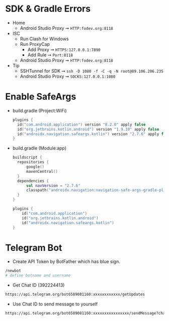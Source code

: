 # SDK & Gradle Errors
- Home
  - Android Studio Proxy ➙ `HTTP:fodev.org:8118` 
- ISC
  - Run Clash for Windows 
  - Run ProxyCap
    - Add Proxy ➙ `HTTPS:127.0.0.1:7890`
    - Add Rule ➙ `Port:8118`
  - Android Studio Proxy ➙ `HTTP:fodev.org:8118`
- Tip
  - SSHTunnel for SDK ➙ `ssh -D 1080 -f -C -q -N root@89.106.206.235`
  - Android Studio Proxy ➙ `SOCKS:127.0.0.1:1080`

# Enable SafeArgs
- build.gradle (Project:WiFi)
  ```kotlin
  plugins {
    id("com.android.application") version "8.2.0" apply false
    id("org.jetbrains.kotlin.android") version "1.9.10" apply false
    id("androidx.navigation.safeargs.kotlin") version "2.7.6" apply false
  }
  ```
- build.gradle (Module:app)
  ```kotlin
  buildscript {
    repositories {
        google()
        mavenCentral()
    }
    dependencies {
        val navVersion = "2.7.6"
        classpath("androidx.navigation:navigation-safe-args-gradle-plugin:$navVersion")
    }
  }

  plugins {
      id("com.android.application")
      id("org.jetbrains.kotlin.android")
      id("androidx.navigation.safeargs.kotlin")
  }
  ```
   
# Telegram Bot
- Create API Token by BotFather which has blue sign.
```bash
/newbot
# define botname and username
```

- Get Chat ID (392224413)
```bash
https://api.telegram.org/bot6589081160:xxxxxxxxxxxx/getUpdates
```

- Use Chat ID to send message to yourself
```bash
https://api.telegram.org/bot6589081160:xxxxxxxxxxxxxxxx/sendMessage?chat_id=392224413&text=Hello%20from%20your%20bot
```
